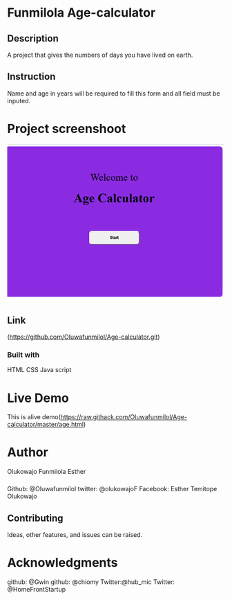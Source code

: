 # Funmilola Age-calculator

## Description
A project that gives the numbers of days you have lived on earth.
## Instruction
Name and age in years will be required to fill this form and all field must be inputed. 

# Project screenshoot
![This is an alt text](/readmeimg.PNG "This is a sample logo")

## Link
(https://github.com/Oluwafunmilol/Age-calculator.git)

### Built with
HTML
CSS
Java script

# Live Demo
This is alive demo(https://raw.githack.com/Oluwafunmilol/Age-calculator/master/age.html)

# Author
Olukowajo Funmilola Esther
###
Github: @Oluwafunmilol
twitter: @olukowajoF
Facebook: Esther Temitope Olukowajo

## Contributing
Ideas, other features, and issues can be raised.

# Acknowledgments
github: @Gwin
github: @chiomy
Twitter:@hub_mic
Twitter: @HomeFrontStartup






